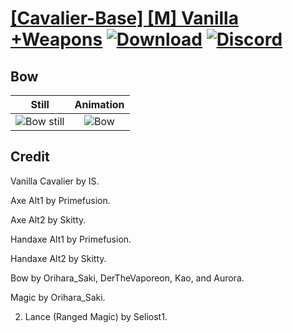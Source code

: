 # [\[Cavalier-Base\] \[M\] Vanilla +Weapons](./) [![Download](https://img.shields.io/badge/Download--red?style=social&logo=github)](https://minhaskamal.github.io/DownGit/#/home?url=https://github.com/Klokinator/FE-Repo/tree/main/Battle%20Animations%2FMounted%20-%20Cavs%2C%20Paladins%2C%20Rangers%2F%5BCavalier-Base%5D%20%5BM%5D%20Vanilla%20%2BWeapons%2F5.%20Bow) [![Discord](https://img.shields.io/badge/Discord--blue?style=social&logo=discord)](https://discord.gg/C7VNGnyTPA)

## Bow

| Still | Animation |
| :---: | :-------: |
| ![Bow still](./Bow_000.png) | ![Bow](./Bow.gif) |

## Credit

Vanilla Cavalier by IS.

Axe Alt1 by Primefusion.

Axe Alt2 by Skitty.

Handaxe Alt1 by Primefusion.

Handaxe Alt2 by Skitty.

Bow by Orihara_Saki, DerTheVaporeon, Kao, and Aurora.

Magic by Orihara_Saki.

2. Lance (Ranged Magic) by Seliost1.
